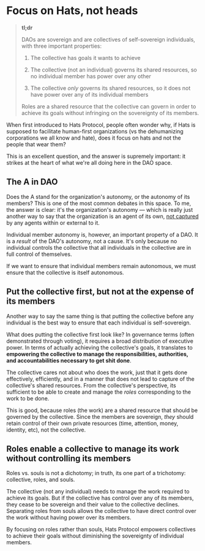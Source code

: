 
# Focus on Hats, not heads
> **tl;dr**
>
> DAOs are sovereign and are collectives of self-sovereign individuals, with three important properties:
>
> 1. The collective has goals it wants to achieve
>
> 2. The collective (not an individual) governs its shared resources, so no individual member has power over any other
>
> 3. The collective _only_ governs its shared resources, so it does not have power over any of its individual members
>
> Roles are a shared resource that the collective can govern in order to achieve its goals without infringing on the sovereignty of its members.

When first introduced to Hats Protocol, people often wonder why, if Hats is supposed to facilitate human-first organizations (vs the dehumanizing corporations we all know and hate), does it focus on hats and not the people that wear them?

This is an excellent question, and the answer is supremely important: it strikes at the heart of what we're all doing here in the DAO space.

## The A in DAO

Does the A stand for the organization's autonomy, or the autonomy of its members? This is one of the most common debates in this space. To me, the answer is clear: it's the organization's autonomy — which is really just another way to say that the organization is an agent of its own, [not captured](https://spengrah.mirror.xyz/f6bZ6cPxJpP-4K_NB7JcjbU0XblJcaf7kVLD75dOYRQ) by any agents within or external to it.

Individual member autonomy is, however, an important property of a DAO. It is a _result_ of the DAO's autonomy, not a cause. It's only because no individual controls the collective that all individuals in the collective are in full control of themselves.

If we want to ensure that individual members remain autonomous, we must ensure that the collective is itself autonomous.

## Put the collective first, but not at the expense of its members

Another way to say the same thing is that putting the collective before any individual is the best way to ensure that each individual is self-sovereign.

What does putting the collective first look like? In governance terms (often demonstrated through voting), it requires a broad distribution of executive power. In terms of actually achieving the collective's goals, it translates to **empowering the collective to manage the responsibilities, authorities, and accountabilities necessary to get shit done**.

The collective cares not about who does the work, just that it gets done effectively, efficiently, and in a manner that does not lead to capture of the collective's shared resources. From the collective's perspective, its sufficient to be able to create and manage the _roles_ corresponding to the work to be done.

This is good, because roles (the work) are a shared resource that should be governed by the collective. Since the members are sovereign, _they_ should retain control of their own private resources (time, attention, money, identity, etc), not the collective.

## Roles enable a collective to manage its work without controlling its members

Roles vs. souls is not a dichotomy; in truth, its one part of a trichotomy: collective, roles, and souls.

The collective (not any individual) needs to manage the work required to achieve its goals. But if the collective has control over any of its members, they cease to be sovereign and their value to the collective declines. Separating roles from souls allows the collective to have direct control over the work without having power over its members.

By focusing on roles rather than souls, Hats Protocol empowers collectives to achieve their goals without diminishing the sovereignty of individual members.
